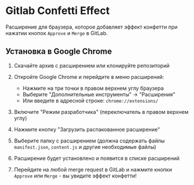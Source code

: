 # Gitlab Confetti Effect

Расширение для браузера, которое добавляет эффект конфетти при нажатии кнопок `Approve` и `Merge` в GitLab.

## Установка в Google Chrome

1. Скачайте архив с расширением или клонируйте репозиторий
2. Откройте Google Chrome и перейдите в меню расширений:

   - Нажмите на три точки в правом верхнем углу браузера
   - Выберите "Дополнительные инструменты" -> "Расширения"
   - Или введите в адресной строке: `chrome://extensions/`

3. Включите "Режим разработчика" (переключатель в правом верхнем углу)

4. Нажмите кнопку "Загрузить распакованное расширение"

5. Выберите папку с расширением (должна содержать файлы `manifest.json`, `content.js` и другие необходимые файлы)

6. Расширение будет установлено и появится в списке расширений

7. Перейдите на любой merge request в GitLab и нажмите кнопки `Approve` или `Merge` - вы увидите эффект конфетти!
